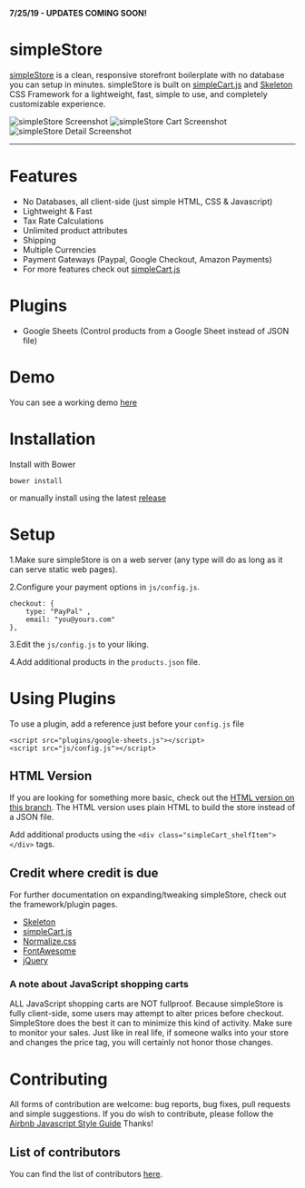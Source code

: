 **7/25/19 - UPDATES COMING SOON!**

# simpleStore

[simpleStore](http://chrisdiana.github.io/simplestore) is a clean, responsive
storefront boilerplate with no database you can setup in minutes. simpleStore is built on
[simpleCart.js](http://simplecartjs.org) and [Skeleton](http://getskeleton.com)
CSS Framework for a lightweight, fast, simple to use, and completely
customizable experience.

![simpleStore Screenshot](https://raw.githubusercontent.com/chrisdiana/simplestore/gh-pages/images/screenshot-v1.1-full.png)
![simpleStore Cart Screenshot](https://raw.githubusercontent.com/chrisdiana/simplestore/gh-pages/images/screenshot-v1.1-cart.png)
![simpleStore Detail Screenshot](https://raw.githubusercontent.com/chrisdiana/simplestore/gh-pages/images/screenshot-v1.1-detail.png)

---

# Features

* No Databases, all client-side (just simple HTML, CSS & Javascript)
* Lightweight & Fast
* Tax Rate Calculations
* Unlimited product attributes
* Shipping
* Multiple Currencies
* Payment Gateways (Paypal, Google Checkout, Amazon Payments)
* For more features check out [simpleCart.js](http://simplecartjs.org)

# Plugins

* Google Sheets (Control products from a Google Sheet instead of JSON file)

# Demo

You can see a working demo [here](http://chrisdiana.github.io/simplestore/demo/)


# Installation

Install with Bower

```
bower install
```

or manually install using the latest [release](https://github.com/chrisdiana/simplestore/releases/latest)


# Setup

1.Make sure simpleStore is on a web server (any type will do as long as it can serve static web pages).

2.Configure your payment options in `js/config.js`.

```
checkout: {
	type: "PayPal" ,
	email: "you@yours.com"
},
```

3.Edit the `js/config.js` to your liking.

4.Add additional products in the `products.json` file.

# Using Plugins

To use a plugin, add a reference just before your `config.js` file

```
<script src="plugins/google-sheets.js"></script>
<script src="js/config.js"></script>
```

## HTML Version

If you are looking for something more basic, check out the [HTML version on this
branch](https://github.com/chrisdiana/simplestore/tree/simplestore-html).
The HTML version uses plain HTML to build the store instead of a JSON
file.

Add additional products using the `<div class="simpleCart_shelfItem"></div>` tags.

## Credit where credit is due

For further documentation on expanding/tweaking simpleStore, check out the
framework/plugin pages.

* [Skeleton](http://getskeleton.com)
* [simpleCart.js](http://simplecartjs.org)
* [Normalize.css](http://necolas.github.io/normalize.css)
* [FontAwesome](http://fortawesome.github.io/Font-Awesome)
* [jQuery](https://jquery.com/)

### A note about JavaScript shopping carts

ALL JavaScript shopping carts are NOT fullproof. Because simpleStore is fully
client-side, some users may attempt to alter prices before checkout.
SimpleStore does the best it can to minimize this
kind of activity. Make sure to monitor your sales. Just like in real life, if someone
walks into your store and changes the price tag, you will certainly not honor
those changes.


# Contributing

All forms of contribution are welcome: bug reports, bug fixes, pull requests and simple suggestions.
If you do wish to contribute, please follow the [Airbnb Javascript Style Guide](https://github.com/airbnb/javascript) Thanks!


## List of contributors

You can find the list of contributors [here](https://github.com/chrisdiana/simplestore/graphs/contributors).
